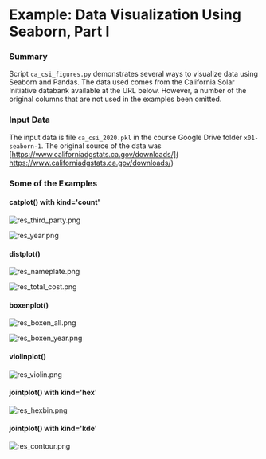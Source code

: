 # Example: Data Visualization Using Seaborn, Part I

### Summary

Script `ca_csi_figures.py` demonstrates several ways to visualize 
data using Seaborn and Pandas. The data used comes from the 
California Solar Initiative databank available at the 
URL below. However, a number of the original columns that are 
not used in the examples been omitted.

### Input Data

The input data is file `ca_csi_2020.pkl` in the course Google Drive
folder `x01-seaborn-1`. The original source of the data was
[https://www.californiadgstats.ca.gov/downloads/](
https://www.californiadgstats.ca.gov/downloads/)

### Some of the Examples

#### catplot() with kind='count'

![res_third_party.png](res_third_party.png)

![res_year.png](res_year.png)

#### distplot()

![res_nameplate.png](res_nameplate.png)

![res_total_cost.png](res_total_cost.png)

#### boxenplot() 

![res_boxen_all.png](res_boxen_all.png)

![res_boxen_year.png](res_boxen_year.png)

#### violinplot()

![res_violin.png](res_violin.png)

#### jointplot() with kind='hex'

![res_hexbin.png](res_hexbin.png)

#### jointplot() with kind='kde'

![res_contour.png](res_contour.png)
